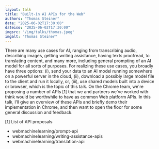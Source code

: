 ```yaml
---
layout: talk
title: "Built-in AI APIs for the Web"
authors: "Thomas Steiner"
date: "2025-06-02T17:30:00"
dateiso: "2025-06-02T17:30:00"
imgsrc: "/img/talks/thomas.jpeg"
imgalt: "Thomas Steiner"
---
```


There are many use cases for AI, ranging from transcribing audio, describing images, getting writing assistance, having texts proofread, to translating content, and many more, including general prompting of an AI model for all sorts of purposes. For realizing these use cases, you broadly have three options: (i), send your data to an AI model running somewhere on a powerful server in the cloud, (ii), download a possibly large model file to the client and run it locally, or, (iii), use shared models built into a device or browser, which is the topic of this talk. On the Chrome team, we're proposing a number of APIs [1] that we and partners we've worked with think would be worthwhile to have as common Web platform APIs. In this talk, I'll give an overview of these APIs and briefly demo their implementation in Chrome, and then want to open the floor for some general discussion and feedback.

[1] List of API proposals

* webmachinelearning/prompt-api
* webmachinelearning/writing-assistance-apis
* webmachinelearning/translation-api

